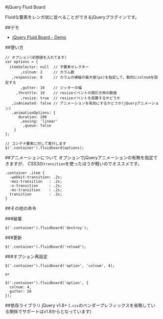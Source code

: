 #jQuery Fluid Board

Fluidな要素をレンガ状に並べることができるjQueryプラグインです。

##デモ
* [jQuery Fluid Board - Demo](http://fc2ist.github.com/jquery.fluidboard/demo.html)

##使い方
~~~~~
// オプション(初期値を入れてます)
var options = {
  itemSelector: null  // 子要素セレクター
       ,colnum: 2     // カラム数
   ,responsive: 0     // カラムの横幅の最大値(px)を指定して、動的にcolnumを設定する
       ,gutter: 10    // ジッターの幅
     ,throttle: 10    // resizeイベントの間引き用の数値
       ,resize: true  // resizeイベントを設置するかどうか
   ,isAnimated: false // アニメーションを有効にするかどうか(jQueryアニメーション)
   ,animationOptions: {
      duration: 200
       ,easing: 'linear'
        ,queue: false
    }
};

// コンテナ要素に対して実行します
$('.container').fluidboard(options);
~~~~~

##アニメーションについて
オプションでjQueryアニメーションの有無を指定できますが、
*CSS3*の`transition`を使ったほうが軽いのでオススメです。
~~~~~
.container .item {
  -webkit-transition: .2s;
  -moz-transition   : .2s;
  -o-transition     : .2s;
  -ms-transition    : .2s;
  transition        : .2s;
}
~~~~~

##その他の命令

###破棄

~~~~~
$('.container').fluidboard('destroy');
~~~~~

###更新

~~~~~
$('.container').fluidboard('reload');
~~~~~

###オプション再設定

~~~~~
$('.container').fluidboard('option', 'colnum', 4);

or

$('.container').fluidboard('option', {
  colnum: 4,
  gutter: 20
});
~~~~~

##依存ライブラリ
jQuery v1.8+ (`.css`のベンダープレフィックスを省略している関係でサポートはv1.8からとなっています)
